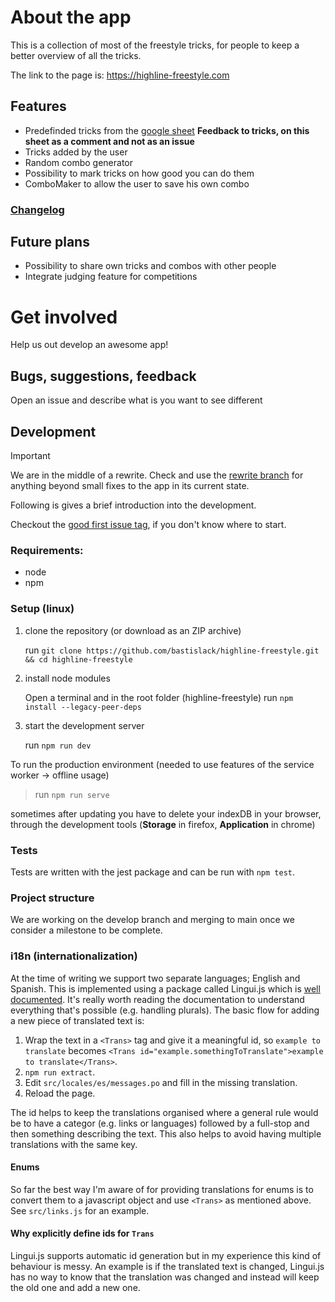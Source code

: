 # About the app

This is a collection of most of the freestyle tricks, for people to keep a better overview of all the tricks.

The link to the page is: https://highline-freestyle.com

## Features

- Predefinded tricks from the [google sheet](https://docs.google.com/spreadsheets/d/1amLK2b6BQkJ10I3LcbUe-D-wgQpHkcgoIrL10TPkHPo) **Feedback to tricks, on this sheet as a comment and not as an issue**
- Tricks added by the user
- Random combo generator
- Possibility to mark tricks on how good you can do them
- ComboMaker to allow the user to save his own combo

### [Changelog](https://github.com/bastislack/highline-freestyle/blob/develop/CHANGELOG.md)

## Future plans

- Possibility to share own tricks and combos with other people
- Integrate judging feature for competitions

# Get involved

Help us out develop an awesome app!

## Bugs, suggestions, feedback

Open an issue and describe what is you want to see different

## Development

> [!IMPORTANT]
> We are in the middle of a rewrite. Check and use the [rewrite branch](https://github.com/bastislack/highline-freestyle/tree/rewrite) for anything beyond small fixes to the app in its current state.

Following is gives a brief introduction into the development.

Checkout the [good first issue tag](https://github.com/bastislack/highline-freestyle/labels/good%20first%20issue), if you don't know where to start.

### Requirements:

- node
- npm

### Setup (linux)

1. clone the repository (or download as an ZIP archive)

   run `git clone https://github.com/bastislack/highline-freestyle.git && cd highline-freestyle`

2. install node modules

   Open a terminal and in the root folder (highline-freestyle) run `npm install --legacy-peer-deps`

3. start the development server

   run `npm run dev`

To run the production environment (needed to use features of the service worker -> offline usage)

> run `npm run serve`

sometimes after updating you have to delete your indexDB in your browser, through the development tools (__Storage__ in firefox, __Application__ in chrome)

### Tests

Tests are written with the jest package and can be run with `npm test`.

### Project structure

We are working on the develop branch and merging to main once we consider a milestone to be complete.

### i18n (internationalization)

At the time of writing we support two separate languages; English and Spanish. This is implemented using a package called Lingui.js which is [well documented](https://lingui.js.org/tutorials/react.html). It's really worth reading the documentation to understand everything that's possible (e.g. handling plurals). The basic flow for adding a new piece of translated text is:

1. Wrap the text in a `<Trans>` tag and give it a meaningful id, so `example to translate` becomes `<Trans id="example.somethingToTranslate">example to translate</Trans>`.
2. `npm run extract`.
3. Edit `src/locales/es/messages.po` and fill in the missing translation.
4. Reload the page.

The id helps to keep the translations organised where a general rule would be to have a categor (e.g. links or languages) followed by a full-stop and then something describing the text. This also helps to avoid having multiple translations with the same key.

#### Enums

So far the best way I'm aware of for providing translations for enums is to convert them to a javascript object and use `<Trans>` as mentioned above. See `src/links.js` for an example.

#### Why explicitly define ids for `Trans`

Lingui.js supports automatic id generation but in my experience this kind of behaviour is messy. An example is if the translated text is changed, Lingui.js has no way to know that the translation was changed and instead will keep the old one and add a new one.
